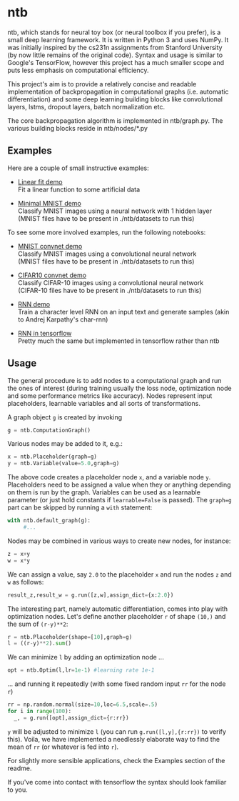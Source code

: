 # ntb
ntb, which stands for neural toy box (or neural toolbox if you prefer), is a small deep learning framework. It is written in Python 3 and uses NumPy.
It was initially inspired by the cs231n assignments from Stanford University (by now little remains of the original code).
Syntax and usage is similar to Google's TensorFlow, however this project has a much smaller scope and puts less emphasis on computational efficiency.

This project's aim is to provide a relatively concise and readable implementation of backpropagation in computational graphs (i.e. automatic differentiation) and some deep learning building blocks like convolutional layers, lstms, dropout layers, batch normalization etc.

The core backpropagation algorithm is implemented in ntb/graph.py. The various building blocks reside in ntb/nodes/*.py

## Examples

Here are a couple of small instructive examples:

* [Linear fit demo](linear_fit_demo.ipynb)  
  Fit a linear function to some artificial data

* [Minimal MNIST demo](mnist_minimal_demo.ipynb)  
  Classify MNIST images using a neural network with 1 hidden layer  
  (MNIST files have to be present in ./ntb/datasets to run this)

To see some more involved examples, run the following notebooks:

* [MNIST convnet demo](mnist_convnet_demo.ipynb)  
  Classify MNIST images using a convolutional neural network  
  (MNIST files have to be present in ./ntb/datasets to run this)

* [CIFAR10 convnet demo](cifar10_convnet_demo.ipynb)  
  Classify CIFAR-10 images using a convolutional neural network  
  (CIFAR-10 files have to be present in ./ntb/datasets to run this)

* [RNN demo](textdata_demo.ipynb)  
  Train a character level RNN on an input text and generate samples (akin to Andrej Karpathy's char-rnn)

* [RNN in tensorflow](textdata_demo_tf.ipynb)  
  Pretty much the same but implemented in tensorflow rather than ntb

## Usage

The general procedure is to add nodes to a computational graph and run the ones of interest (during training usually the loss node, optimization node and some performance metrics like accuracy). Nodes represent input placeholders, learnable variables and all sorts of transformations.

A graph object `g` is created by invoking
```python
g = ntb.ComputationGraph()
```
Various nodes may be added to it, e.g.:
```python
x = ntb.Placeholder(graph=g)
y = ntb.Variable(value=5.0,graph=g)
```
The above code creates a placeholder node `x`, and a variable node `y`.
Placeholders need to be assigned a value when they or anything depending on them is run by the graph.
Variables can be used as a learnable parameter (or just hold constants if `learnable=False` is passed).
The `graph=g` part can be skipped by running a `with` statement:
```python
with ntb.default_graph(g):
     #...
```
Nodes may be combined in various ways to create new nodes, for instance:
```python
z = x+y
w = x*y
```
We can assign a value, say `2.0` to the placeholder `x` and run the nodes `z` and `w` as follows:
```python
result_z,result_w = g.run([z,w],assign_dict={x:2.0})
```
The interesting part, namely automatic differentiation, comes into play with optimization nodes.
Let's define another placeholder `r` of shape `(10,)` and the sum of `(r-y)**2`:
```python
r = ntb.Placeholder(shape=[10],graph=g)
l = ((r-y)**2).sum()
```

We can minimize `l` by adding an optimization node ...
```python
opt = ntb.Optim(l,lr=1e-1) #learning rate 1e-1
```
... and running it repeatedly (with some fixed random input `rr` for the node `r`)
```python
rr = np.random.normal(size=10,loc=6.5,scale=.5)
for i in range(100):
  _, = g.run([opt],assign_dict={r:rr})
```

`y` will be adjusted to minimize `l` (you can run `g.run([l,y],{r:rr})` to verify this). Voila, we have implemented a needlessly elaborate way to find the mean of `rr` (or whatever is fed into `r`).

For slightly more sensible applications, check the Examples section of the readme.

If you've come into contact with tensorflow the syntax should look familiar to you.
